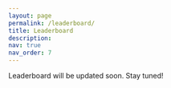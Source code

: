 ```yaml
---
layout: page
permalink: /leaderboard/
title: Leaderboard
description:  
nav: true
nav_order: 7
---
```


Leaderboard will be updated soon. Stay tuned!
